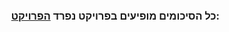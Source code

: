 <div dir="rtl">

### :כל הסיכומים מופיעים בפרויקט נפרד <a href="https://github.com/BuStRaMa/OpenU-IntroToJava/wiki"> הפרויקט </a>
